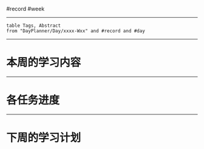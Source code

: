 #record #week

---

```dataview
table Tags, Abstract
from "DayPlanner/Day/xxxx-Wxx" and #record and #day
```

---
# 本周的学习内容



---
# 各任务进度




---
# 下周的学习计划


